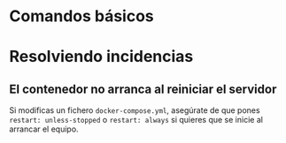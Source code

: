 # Comandos básicos

# Resolviendo incidencias

## El contenedor no arranca al reiniciar el servidor

Si modificas un fichero `docker-compose.yml`, asegúrate de que pones `restart: unless-stopped` o `restart: always` si quieres que se inicie al arrancar el equipo.
